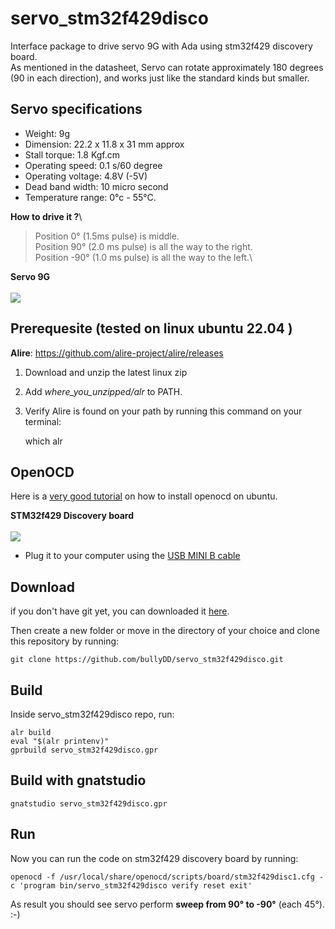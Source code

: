 # servo_stm32f429disco
Interface package to drive servo 9G with Ada using stm32f429 discovery board.\
As mentioned in the datasheet, Servo can rotate approximately 180 degrees (90 in each direction), and works just like the standard kinds but smaller.


## Servo specifications

* Weight: 9g
* Dimension: 22.2 x 11.8 x 31 mm approx
* Stall torque: 1.8 Kgf.cm
* Operating speed: 0.1 s/60 degree
* Operating voltage: 4.8V (-5V)
* Dead band width: 10 micro second
* Temperature range: 0°c - 55°C.


**How to drive it ?**\

>Position 0° (1.5ms pulse) is middle.\
>Position 90° (2.0 ms pulse) is all the way to the right.\
>Position -90° (1.0 ms pulse) is all the way to the left.\



**Servo 9G**\
\
![](https://jamara-shop.com/media/image/product/6996/md/033212_servo-high-end-micro-9g-boite-de-vitesse-en-plastiques~5.jpg)


## Prerequesite (tested on linux ubuntu 22.04 )

**Alire**: <https://github.com/alire-project/alire/releases>

1. Download and unzip the latest linux zip
2. Add *where_you_unzipped/alr* to PATH.
3. Verify Alire is found on your path by running this command on your terminal:

    which alr

## OpenOCD

Here is a [very good tutorial](<https://youtu.be/-p26X8lTAvo>) on how to install openocd on ubuntu.


**STM32f429 Discovery board**\
\
![](http://stm32f4-discovery.net/wp-content/uploads/2014/06/stm32f429i-disco1.jpg)
* Plug it to your computer using the [USB MINI B cable](<https://fr.aliexpress.com/item/1005001942868270.html?algo_pvid=ca3f3071-36ed-4210-9a35-d2635ae72b56&algo_exp_id=ca3f3071-36ed-4210-9a35-d2635ae72b56-0&pdp_ext_f=%7B%22sku_id%22%3A%2212000018176126358%22%7D&pdp_npi=3%40dis%21XOF%211301.0%211042.0%21%21%21%21%21%402102172f16777957964894627d06fd%2112000018176126358%21sea%21SN%210&curPageLogUid=OkJbd81354FL>)


## Download 
if you don't have git yet, you can downloaded it [here](https://git-scm.com/downloads).

Then create a new folder or move in the directory of your choice and clone this repository by running:

    git clone https://github.com/bullyDD/servo_stm32f429disco.git


## Build
Inside servo_stm32f429disco repo, run:

    alr build
    eval "$(alr printenv)"
    gprbuild servo_stm32f429disco.gpr


## Build with gnatstudio
    gnatstudio servo_stm32f429disco.gpr

## Run 
Now you can run the code on stm32f429 discovery board by running:

    openocd -f /usr/local/share/openocd/scripts/board/stm32f429disc1.cfg -c 'program bin/servo_stm32f429disco verify reset exit'

As result you should see servo perform **sweep from 90° to -90°** (each 45°). :-)

